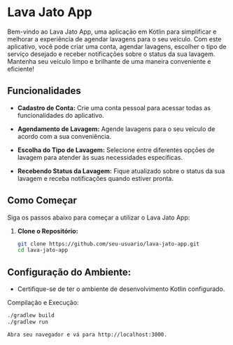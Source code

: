 # Lava Jato App

Bem-vindo ao Lava Jato App, uma aplicação em Kotlin para simplificar e melhorar a experiência de agendar lavagens para o seu veículo. Com este aplicativo, você pode criar uma conta, agendar lavagens, escolher o tipo de serviço desejado e receber notificações sobre o status da sua lavagem. Mantenha seu veículo limpo e brilhante de uma maneira conveniente e eficiente!

## Funcionalidades

- **Cadastro de Conta:** Crie uma conta pessoal para acessar todas as funcionalidades do aplicativo.
  
- **Agendamento de Lavagem:** Agende lavagens para o seu veículo de acordo com a sua conveniência.

- **Escolha do Tipo de Lavagem:** Selecione entre diferentes opções de lavagem para atender às suas necessidades específicas.

- **Recebendo Status da Lavagem:** Fique atualizado sobre o status da sua lavagem e receba notificações quando estiver pronta.

## Como Começar

Siga os passos abaixo para começar a utilizar o Lava Jato App:

1. **Clone o Repositório:**
   ```bash
   git clone https://github.com/seu-usuario/lava-jato-app.git
   cd lava-jato-app
   
## Configuração do Ambiente:
- Certifique-se de ter o ambiente de desenvolvimento Kotlin configurado.

Compilação e Execução:

  ```bash
  ./gradlew build
  ./gradlew run

  Abra seu navegador e vá para http://localhost:3000.
